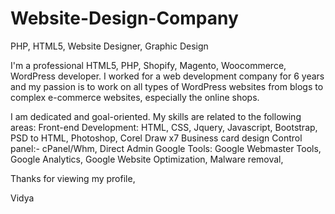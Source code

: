 # Website-Design-Company
PHP, HTML5, Website Designer, Graphic Design

I'm a professional HTML5, PHP, Shopify, Magento, Woocommerce, WordPress developer. I worked for a web development company for 6 years and my passion is to work on all types of WordPress websites from blogs to complex e-commerce websites, especially the online shops.

I am dedicated and goal-oriented.  My skills are related to the following areas:  Front-end Development: HTML, CSS, Jquery, Javascript, Bootstrap, PSD to HTML, Photoshop, Corel Draw x7  Business card design   Control panel:- cPanel/Whm, Direct Admin  Google Tools: Google Webmaster Tools, Google Analytics,  Google Website Optimization, Malware removal,

Thanks for viewing my profile,

Vidya
